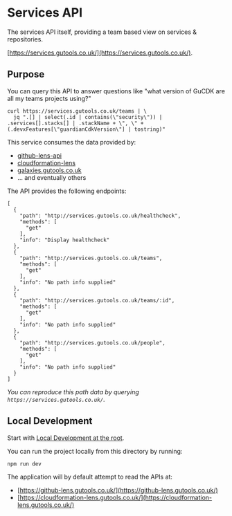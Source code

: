 # Services API

The services API itself, providing a team based view on services & repositories.

[https://services.gutools.co.uk/](https://services.gutools.co.uk/).

## Purpose

You can query this API to answer questions like "what version of GuCDK are all my teams projects using?"

```
curl https://services.gutools.co.uk/teams | \
  jq ".[] | select(.id | contains(\"security\")) | .services[].stacks[] | .stackName + \", \" + (.devxFeatures[\"guardianCdkVersion\"] | tostring)"
```

This service consumes the data provided by:
- [github-lens-api](../github-lens-api/README.md)
- [cloudformation-lens](../cloudformation-lens/README.md)
- [galaxies.gutools.co.uk](https://galaxies.gutools.co.uk/)
- ... and eventually others

The API provides the following endpoints:

```
[
  {
    "path": "http://services.gutools.co.uk/healthcheck",
    "methods": [
      "get"
    ],
    "info": "Display healthcheck"
  },
  {
    "path": "http://services.gutools.co.uk/teams",
    "methods": [
      "get"
    ],
    "info": "No path info supplied"
  },
  {
    "path": "http://services.gutools.co.uk/teams/:id",
    "methods": [
      "get"
    ],
    "info": "No path info supplied"
  },
  {
    "path": "http://services.gutools.co.uk/people",
    "methods": [
      "get"
    ],
    "info": "No path info supplied"
  }
]
```

*You can reproduce this path data by querying `https://services.gutools.co.uk/`.*

## Local Development

Start with [Local Development at the root](../../README.md#local-development).

You can run the project locally from this directory by running:

```
npm run dev
```

The application will by default attempt to read the APIs at:

- [https://github-lens.gutools.co.uk/](https://github-lens.gutools.co.uk/)
- [https://cloudformation-lens.gutools.co.uk/](https://cloudformation-lens.gutools.co.uk/)